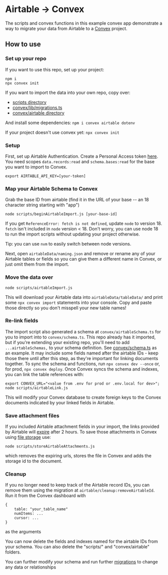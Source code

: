 # Airtable -> Convex

The scripts and convex functions in this example convex app demonstrate a way to
migrate your data from Airtable to a [Convex](convex.dev) project.

## How to use

### Set up your repo

If you want to use this repo, set up your project:
```
npm i
npx convex init
```

If you want to import the data into your own repo, copy over:
- [scripts directory](./scripts/)
- [convex/lib/migrations.ts](./convex/lib/migrations.ts)
- [convex/airtable directory](./convex/airtable/)

And install some dependencies: `npm i convex airtable dotenv`

If your project doesn't use convex yet: `npx convex init`

### Setup

First, set up Airtable Authentication. Create a Personal Access token [here](https://airtable.com/create/tokens).
You need scopes `data.records:read` and `schema.bases:read` for the base you want to import to Convex.

`export AIRTABLE_API_KEY=[your-token]`

### Map your Airtable Schema to Convex

Grab the base ID from airtable (find it in the URL of your base -- an 18 character string starting with "app")

`node scripts/beginAirtableImport.js [your-base-id]`

If you get `ReferenceError: fetch is not defined`, update `node` to version 18.
`fetch` isn't included in `node` version < 18.
Don't worry, you can use node 18 to run the import scripts without updating your project otherwise.

Tip: you can use `nvm` to easily switch between node versions.

Next, open `airtableData/naming.json` and remove or rename any of your Airtable tables or fields so
you can give them a different name in Convex, or just omit them from the import.

### Move the data over

`node scripts/airtableImport.js`

This will download your Airtable data into `airtableData/tableData/` and print some `npx convex import` statements into your console. Copy and paste those directly so you don't misspell your new table names!

### Re-link fields

The import script also generated a schema at `convex/airtableSchema.ts` for you to import into to `convex/schema.ts`.
This repo already has it imported, but if you're extending your existing repo,
you'll need to add `...airtableSchemas,` to your schema definition.
See [convex/schema.ts](./convex/schema.ts) as an example.
It may include some fields named after the airtable IDs - keep those there until
after this step, as they're important for linking documents together.
To sync the schema and functions, run `npx convex dev --once` or, for prod, `npx convex deploy`.
Once Convex syncs the schema and indexes, you can link the table references with:

```
export CONVEX_URL="<value from .env for prod or .env.local for dev>";
node scripts/airtableLink.js
```

This will modify your Convex database to create foreign keys to the Convex
documents indicated by your linked fields in Airtable.

### Save attachment files

If you included Airtable attachment fields in your import, the links provided by Airtable
will [expire](https://support.airtable.com/docs/airtable-attachment-url-behavior) after 2 hours.
To save those attachments in Convex using [file storage](https://docs.convex.dev/file-storage) use:

`node scripts/storeAirtableAttachments.js`

which removes the expiring urls, stores the file in Convex and adds the storage id to the document.

### Cleanup

If you no longer need to keep track of the Airtable record IDs, you can
remove them using the migration at `airtable/cleanup:removeAirtableId`.
Run it from the Convex dashboard with
```
{
    table: "your_table_name"
    numItems: ...
    cursor: ...
}
```
as the arguments

You can now delete the fields and indexes named for the airtable IDs from your schema.
You can also delete the "scripts/" and "convex/airtable" folders.

You can further modify your schema and run further
[migrations](https://stack.convex.dev/migrating-data-with-mutations)
to change any data or relationships
